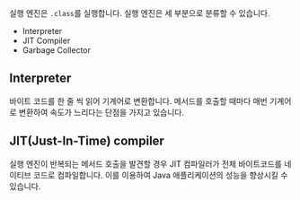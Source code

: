 실행 엔진은 `.class`를 실행합니다. 실행 엔진은 세 부분으로 분류할 수 있습니다.

- Interpreter
- JIT Compiler
- Garbage Collector

## Interpreter
바이트 코드를 한 줄 씩 읽어 기계어로 변환합니다. 메서드를 호출할 때마다 매번 기계어로 변환하여 속도가 느리다는 단점을 가지고 있습니다.

## JIT(Just-In-Time) compiler
실행 엔진이 반복되는 메서드 호출을 발견할 경우 JIT 컴파일러가 전체 바이트코드를 네이티브 코드로 컴파일합니다. 이를 이용하여 Java 애플리케이션의 성능을 향상시킬 수 있습니다.
